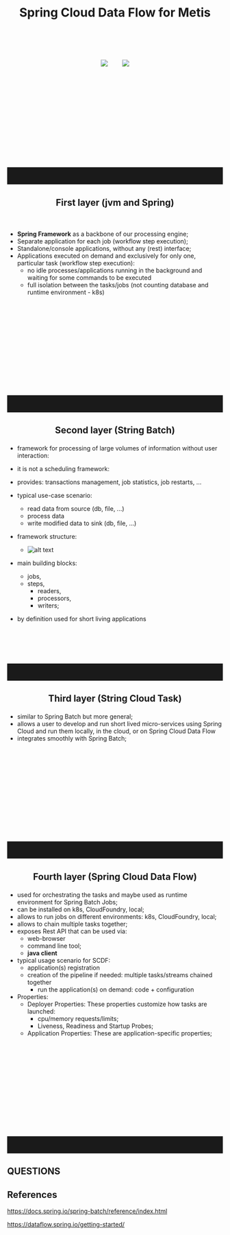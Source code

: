 # <p style="text-align: center;">Spring Cloud Data Flow for Metis</p>

<br/><br/><br/>
<p align="center">
  <img style="margin-right: 30px" src="https://igcz.poznan.pl/wp-content/uploads/2016/01/PCSS-logo-300x110.png" />
  <img src="https://upload.wikimedia.org/wikipedia/commons/thumb/4/49/Europeana_logo_black.svg/361px-Europeana_logo_black.svg.png" />
</p>

<br/><br/><br/><br/><br/><br/><br/><br/><br/><br/><br/><br/>

<hr style="height: 40px"/>

## <p style="text-align: center;">First layer (jvm and Spring)</p>

<br/>

- **Spring Framework** as a backbone of our processing engine;
- Separate application for each job (workflow step execution);
- Standalone/console applications, without any (rest) interface;
- Applications executed on demand and exclusively for only one, particular task (workflow step execution):
  - no idle processes/applications running in the background and waiting for some commands to be executed
  - full isolation between the tasks/jobs (not counting database and runtime environment - k8s)

<br/><br/><br/><br/><br/><br/><br/><br/><br/><br/><br/><br/>
<hr style="height: 40px"/>

## <p style="text-align: center;">Second layer (String Batch)</p>

- framework for processing of large volumes of information without user interaction:
- it is not a scheduling framework:
- provides: transactions management, job statistics, job restarts, ...
- typical use-case scenario:
    - read data from source (db, file, ...)
    - process data
    - write modified data to sink (db, file, ...)
- framework structure:
  - ![alt text](https://docs.spring.io/spring-batch/reference/_images/spring-batch-reference-model.png)
- main building blocks:
  - jobs, 
  - steps, 
    - readers, 
    - processors, 
    - writers;
    
- by definition used for short living applications

<br/><br/><br/><br/>
<hr style="height: 40px"/>

## <p style="text-align: center;">Third layer (String Cloud Task)</p>

- similar to Spring Batch but more general;
- allows a user to develop and run short lived micro-services using Spring Cloud and run them locally, in the cloud, or on Spring Cloud Data Flow
- integrates smoothly with Spring Batch;
  
<br/><br/><br/><br/><br/><br/><br/><br/><br/><br/><br/><br/>
<hr style="height: 40px"/>

## <p style="text-align: center;">Fourth layer (Spring Cloud Data Flow)</p>
- used for orchestrating the tasks and maybe used as runtime environment for Spring Batch Jobs;
- can be installed on k8s, CloudFoundry, local;
- allows to run jobs on different environments: k8s, CloudFoundry, local;
- allows to chain multiple tasks together;
- exposes Rest API that can be used via:
  - web-browser
  - command line tool;
  - **java client**
- typical usage scenario for SCDF:
  - application(s) registration
  - creation of the pipeline if needed: multiple tasks/streams chained together
    - run the application(s) on demand: code + configuration
- Properties:
  - Deployer Properties: These properties customize how tasks are launched:
    - cpu/memory requests/limits;
    - Liveness, Readiness and Startup Probes;
  - Application Properties: These are application-specific properties;

<br/><br/><br/><br/><br/><br/><br/><br/><br/><br/><br/><br/>
<hr style="height: 40px"/>

## QUESTIONS


## References

https://docs.spring.io/spring-batch/reference/index.html

https://dataflow.spring.io/getting-started/


